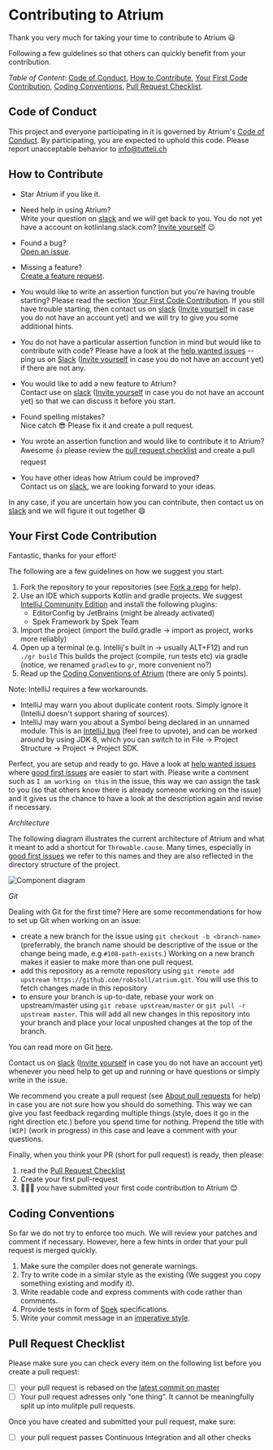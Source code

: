# Contributing to Atrium

Thank you very much for taking your time to contribute to Atrium :smiley:

Following a few guidelines so that others can quickly benefit from your contribution.

*Table of Content*: [Code of Conduct](#code-of-conduct), [How to Contribute](#how-to-contribute), 
[Your First Code Contribution](#your-first-code-contribution), [Coding Conventions](#coding-conventions),
[Pull Request Checklist](#pull-request-checklist).



## Code of Conduct
This project and everyone participating in it is governed by Atrium's 
[Code of Conduct](https://github.com/robstoll/atrium/tree/v0.10.0/.github/CODE_OF_CONDUCT.md). 
By participating, you are expected to uphold this code. Please report unacceptable behavior to info@tutteli.ch

## How to Contribute
- Star Atrium if you like it.

- Need help in using Atrium?  
  Write your question on 
  [slack](https://kotlinlang.slack.com/messages/C887ZKGCQ) 
  and we will get back to you.
  You do not yet have a account on kotlinlang.slack.com? 
  [Invite yourself](https://slack.kotlinlang.org/) :wink:
  
- Found a bug?  
  [Open an issue](https://github.com/robstoll/atrium/issues/new?template=bug_report.md).
  
- Missing a feature?  
  [Create a feature request](https://github.com/robstoll/atrium/issues/new?template=feature_request.md&title=[Feature]).
  
- You would like to write an assertion function but you're having trouble starting?
  Please read the section [Your First Code Contribution](#your-first-code-contribution). 
  If you still have trouble starting, then contact us on
  [slack](https://kotlinlang.slack.com/messages/D3CL4DDLG/) 
  ([Invite yourself](https://slack.kotlinlang.org/) in case you do not have an account yet)
  and we will try to give you some additional hints.

- You do not have a particular assertion function in mind but would like to contribute with code?
  Please have a look at the [help wanted issues](https://github.com/robstoll/atrium/issues?q=is%3Aissue+is%3Aopen+label%3A%22help+wanted%22)
  -- ping us on 
  [Slack](https://kotlinlang.slack.com/messages/C887ZKGCQ)
  ([Invite yourself](https://slack.kotlinlang.org/) in case you do not have an account yet) 
  if there are not any.  
  
- You would like to add a new feature to Atrium?  
  Contact use on 
  [slack](https://kotlinlang.slack.com/messages/D3CL4DDLG/)
  ([Invite yourself](https://slack.kotlinlang.org/) in case you do not have an account yet) 
  so that we can discuss it before you start.
  
- Found spelling mistakes?  
  Nice catch :sunglasses: Please fix it and create a pull request.
    
- You wrote an assertion function and would like to contribute it to Atrium?  
  Awesome :+1: please review the [pull request checklist](#pull-request-checklist) and create a pull request
  
- You have other ideas how Atrium could be improved?  
  Contact us on 
  [slack](https://kotlinlang.slack.com/messages/D3CL4DDLG/),
  we are looking forward to your ideas.

In any case, if you are uncertain how you can contribute, then contact us on 
[slack](https://kotlinlang.slack.com/messages/D3CL4DDLG/)
and we will figure it out together :smile:

## Your First Code Contribution
Fantastic, thanks for your effort! 
 
The following are a few guidelines on how we suggest you start.
 
1. Fork the repository to your repositories (see [Fork a repo](https://help.github.com/en/articles/fork-a-repo) for help). 
2. Use an IDE which supports Kotlin and gradle projects.
   We suggest [IntelliJ Community Edition](https://www.jetbrains.com/idea/download/)
   and install the following plugins:
   - EditorConfig by JetBrains (might be already activated)
   - Spek Framework by Spek Team
3. Import the project (import the build.gradle -> import as project, works more reliably)
4. Open up a terminal (e.g. Intellij's built in -> usually ALT+F12) and run `./gr build` 
   This builds the project (compile, run tests etc) via gradle (notice, we renamed `gradlew` to `gr`, more convenient no?) 
5. Read up the [Coding Conventions of Atrium](#coding-conventions) (there are only 5 points).

Note: IntelliJ requires a few workarounds.
- IntelliJ may warn you about duplicate content roots.
  Simply ignore it (IntelliJ doesn't support sharing of sources).
- IntelliJ may warn you about a Symbol being declared in an unnamed module.
  This is an [IntelliJ bug](https://youtrack.jetbrains.com/issue/KT-35343) (feel free to upvote), and can be worked around by using JDK 8, which you can switch to in File &rarr; Project Structure &rarr; Project &rarr; Project SDK.

Perfect, you are setup and ready to go. 
Have a look at [help wanted issues](https://github.com/robstoll/atrium/issues?q=is%3Aissue+is%3Aopen+label%3A%22help+wanted%22)
where [good first issues](https://github.com/robstoll/atrium/issues?q=is%3Aissue+is%3Aopen+label%3A%22good+first+issue%22)
are easier to start with.
Please write a comment such as `I am working on this` in the issue,
this way we can assign the task to you (so that others know there is already someone working on the issue)
and it gives us the chance to have a look at the description again and revise if necessary.

*Architecture*

The following diagram illustrates the current architecture of Atrium and what it meant to add a shortcut for `Throwable.cause`. Many times, especially in [good first issues](https://github.com/robstoll/atrium/issues?q=is%3Aissue+is%3Aopen+label%3A%22good+first+issue%22) we refer to this names and they are also reflected in the directory structure of the project.

![Component diagram](https://raw.githubusercontent.com/robstoll/atrium/gh-pages/components.png?sanitize=true6)


<a name="git"></a>
*Git*  

Dealing with Git for the first time? Here are some recommendations for how to set up Git when working on an issue: 
- create a new branch for the issue using `git checkout -b <branch-name>` (preferrably, the branch name
  should be descriptive of the issue or the change being made, e.g `#108-path-exists`.) Working
  on a new branch makes it easier to make more than one pull request.
- add this repository as a remote repository using
 `git remote add upstream https://github.com/robstoll/atrium.git`. You will use this to
 fetch changes made in this repository
- to ensure your branch is up-to-date, rebase your work on
  upstream/master using `git rebase upstream/master` or `git pull -r upstream master`.
  This will add all new changes in this repository into your branch and place your
  local unpushed changes at the top of the branch.

You can read more on Git [here](https://git-scm.com/book/).

Contact us on
[slack](https://kotlinlang.slack.com/messages/C887ZKGCQ/)
([Invite yourself](https://slack.kotlinlang.org/) in case you do not have an account yet)  
whenever you need help to get up and running or have questions or simply write in the issue.

We recommend you create a pull request (see [About pull requests](https://help.github.com/en/articles/about-pull-requests) for help)
in case you are not sure how you should do something. 
This way we can give you fast feedback regarding multiple things (style, does it go in the right direction etc.) before you spend time for nothing.
Prepend the title with `[WIP]` (work in progress) in this case and leave a comment with your questions.

Finally, when you think your PR (short for pull request) is ready, then please:

1. read the [Pull Request Checklist](#pull-request-checklist) 
2. Create your first pull-request
3. 👏👏:clap: you have submitted your first code contribution to Atrium :blush:

## Coding Conventions
So far we do not try to enforce too much. We will review your patches and comment if necessary.
However, here a few hints in order that your pull request is merged quickly.
1. Make sure the compiler does not generate warnings.
2. Try to write code in a similar style as the existing 
   (We suggest you copy something existing and modify it).
3. Write readable code and express comments with code rather than comments.
4. Provide tests in form of [Spek](https://spekframework.org/specification/) specifications.
5. Write your commit message in an [imperative style](https://chris.beams.io/posts/git-commit/).     

## Pull Request Checklist
Please make sure you can check every item on the following list before you create a pull request:  
- [ ] your pull request is rebased on the [latest commit on master](https://github.com/robstoll/atrium/commits/master)
- [ ] Your pull request adresses only “one thing”. It cannot be meaningfully split up into mulitple pull requests.
     
Once you have created and submitted your pull request, make sure:
- [ ] your pull request passes Continuous Integration and all other checks
